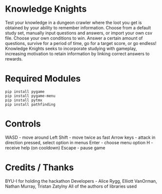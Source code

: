 # Knowledge Knights
Test your knowledge in a dungeon crawler where the loot you get is obtained by your ability to remember information. Choose from a default study set, manually input questions and answers, or import your own csv file.
Choose your own conditions to win. Answer a certain amount of questions, survive for a period of time, go for a target score, or go endless!
Knowledge Knights seeks to incorporate studying with gameplay, increasing motivation to retain information by linking correct answers to rewards.

# Required Modules
```
pip install pygame
pip install pygame-menu
pip install pytmx
pip install pathfinding
```

# Controls
WASD - move around
Left Shift - move twice as fast
Arrow keys - attack in direction pressed, select option in menus
Enter - choose menu option
H - receive help (on cooldown)
Escape - pause game

# Credits / Thanks
BYU-I for holding the hackathon
Developers - Alice Rygg, Elliott VanOrman, Nathan Murray, Tristan Zatylny
All of the authors of libraries used